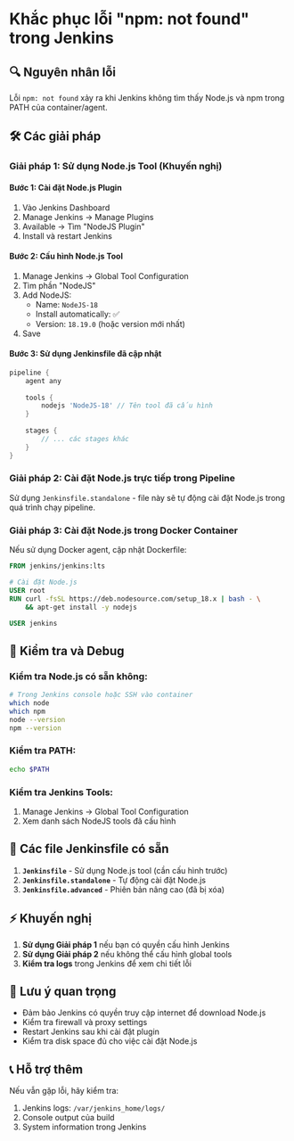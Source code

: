 # Khắc phục lỗi "npm: not found" trong Jenkins

## 🔍 Nguyên nhân lỗi
Lỗi `npm: not found` xảy ra khi Jenkins không tìm thấy Node.js và npm trong PATH của container/agent.

## 🛠️ Các giải pháp

### Giải pháp 1: Sử dụng Node.js Tool (Khuyến nghị)

#### Bước 1: Cài đặt Node.js Plugin
1. Vào Jenkins Dashboard
2. Manage Jenkins → Manage Plugins
3. Available → Tìm "NodeJS Plugin"
4. Install và restart Jenkins

#### Bước 2: Cấu hình Node.js Tool
1. Manage Jenkins → Global Tool Configuration
2. Tìm phần "NodeJS"
3. Add NodeJS:
   - Name: `NodeJS-18`
   - Install automatically: ✅
   - Version: `18.19.0` (hoặc version mới nhất)
4. Save

#### Bước 3: Sử dụng Jenkinsfile đã cập nhật
```groovy
pipeline {
    agent any
    
    tools {
        nodejs 'NodeJS-18' // Tên tool đã cấu hình
    }
    
    stages {
        // ... các stages khác
    }
}
```

### Giải pháp 2: Cài đặt Node.js trực tiếp trong Pipeline

Sử dụng `Jenkinsfile.standalone` - file này sẽ tự động cài đặt Node.js trong quá trình chạy pipeline.

### Giải pháp 3: Cài đặt Node.js trong Docker Container

Nếu sử dụng Docker agent, cập nhật Dockerfile:

```dockerfile
FROM jenkins/jenkins:lts

# Cài đặt Node.js
USER root
RUN curl -fsSL https://deb.nodesource.com/setup_18.x | bash - \
    && apt-get install -y nodejs

USER jenkins
```

## 🔧 Kiểm tra và Debug

### Kiểm tra Node.js có sẵn không:
```bash
# Trong Jenkins console hoặc SSH vào container
which node
which npm
node --version
npm --version
```

### Kiểm tra PATH:
```bash
echo $PATH
```

### Kiểm tra Jenkins Tools:
1. Manage Jenkins → Global Tool Configuration
2. Xem danh sách NodeJS tools đã cấu hình

## 📝 Các file Jenkinsfile có sẵn

1. **`Jenkinsfile`** - Sử dụng Node.js tool (cần cấu hình trước)
2. **`Jenkinsfile.standalone`** - Tự động cài đặt Node.js
3. **`Jenkinsfile.advanced`** - Phiên bản nâng cao (đã bị xóa)

## ⚡ Khuyến nghị

1. **Sử dụng Giải pháp 1** nếu bạn có quyền cấu hình Jenkins
2. **Sử dụng Giải pháp 2** nếu không thể cấu hình global tools
3. **Kiểm tra logs** trong Jenkins để xem chi tiết lỗi

## 🚨 Lưu ý quan trọng

- Đảm bảo Jenkins có quyền truy cập internet để download Node.js
- Kiểm tra firewall và proxy settings
- Restart Jenkins sau khi cài đặt plugin
- Kiểm tra disk space đủ cho việc cài đặt Node.js

## 📞 Hỗ trợ thêm

Nếu vẫn gặp lỗi, hãy kiểm tra:
1. Jenkins logs: `/var/jenkins_home/logs/`
2. Console output của build
3. System information trong Jenkins
